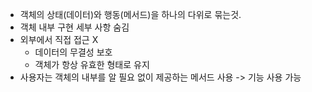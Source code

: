 - 객체의 상태(데이터)와 행동(메서드)을 하나의 다위로 묶는것.
- 객체 내부 구현 세부 사항 숨김
- 외부에서 직접 접근 X
	- 데이터의 무결성 보호
	- 객체가 항상 유효한 형태로 유지
- 사용자는 객체의 내부를 알 필요 없이 제공하는 메서드 사용 -> 기능 사용 가능